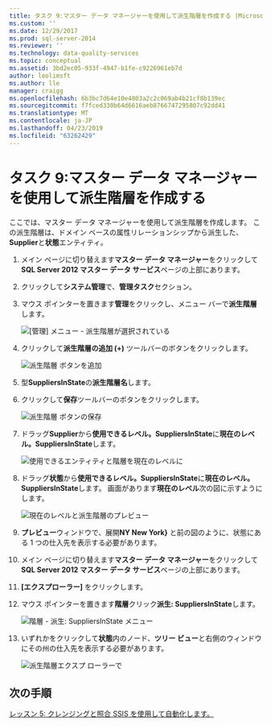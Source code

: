 ```yaml
---
title: タスク 9:マスター データ マネージャーを使用して派生階層を作成する |Microsoft Docs
ms.custom: ''
ms.date: 12/29/2017
ms.prod: sql-server-2014
ms.reviewer: ''
ms.technology: data-quality-services
ms.topic: conceptual
ms.assetid: 3bd2ec05-933f-4947-b1fe-c9226961eb7d
author: leolimsft
ms.author: lle
manager: craigg
ms.openlocfilehash: 6b3bc7d64e10e4803a2c2c069ab4b21cf8b139ec
ms.sourcegitcommit: f7fced330b64d6616aeb8766747295807c92dd41
ms.translationtype: MT
ms.contentlocale: ja-JP
ms.lasthandoff: 04/23/2019
ms.locfileid: "63262429"
---
```

# <a name="task-9-creating-a-derived-hierarchy-using-master-data-manager"></a>タスク 9:マスター データ マネージャーを使用して派生階層を作成する
  ここでは、マスター データ マネージャーを使用して派生階層を作成します。 この派生階層は、ドメイン ベースの属性リレーションシップから派生した、 **Supplier**と**状態**エンティティ。  
  
1.  メイン ページに切り替えます**マスター データ マネージャー**をクリックして**SQL Server 2012 マスター データ サービス**ページの上部にあります。  
  
2.  クリックして**システム管理**で、**管理タスク**セクション。  
  
3.  マウス ポインターを置きます**管理**をクリックし、メニュー バーで**派生階層**します。  
  
     ![[管理] メニュー - 派生階層が選択されている](../../2014/tutorials/media/et-creatingaderivedhierarchyusingmdm-01.jpg "管理 メニュー - 派生階層の選択")  
  
4.  クリックして**派生階層の追加 (+)** ツールバーのボタンをクリックします。  
  
     ![派生階層 ボタンを追加](../../2014/tutorials/media/et-creatingaderivedhierarchyusingmdm-02.jpg "派生階層のボタンの追加")  
  
5.  型**SuppliersInState**の**派生階層名**します。  
  
6.  クリックして**保存**ツールバーのボタンをクリックします。  
  
     ![派生階層 ボタンの保存](../../2014/tutorials/media/et-creatingaderivedhierarchyusingmdm-03.jpg "派生階層 ボタンの保存")  
  
7.  ドラッグ**Supplier**から**使用できるレベル。SuppliersInState**に**現在のレベル。SuppliersInState**します。  
  
     ![使用できるエンティティと階層を現在のレベルに](../../2014/tutorials/media/et-creatingaderivedhierarchyusingmdm-04.jpg "使用できるエンティティと階層を現在のレベル")  
  
8.  ドラッグ**状態**から**使用できるレベル。SuppliersInState**に**現在のレベル。SuppliersInState**します。 画面があります**現在のレベル**次の図に示すようにします。  
  
     ![現在のレベルと派生階層のプレビュー](../../2014/tutorials/media/et-creatingaderivedhierarchyusingmdm-05.jpg "現在のレベルと派生階層のプレビュー")  
  
9. **プレビュー**ウィンドウで、展開**NY New York}** と前の図のように、状態にある 1 つの仕入先を表示する必要があります。  
  
10. メイン ページに切り替えます**マスター データ マネージャー**をクリックして**SQL Server 2012 マスター データ サービス**ページの上部にあります。  
  
11. **[エクスプローラー]** をクリックします。  
  
12. マウス ポインターを置きます**階層**クリック**派生: SuppliersInState**します。  
  
     ![階層 - 派生: SuppliersInState メニュー](../../2014/tutorials/media/et-creatingaderivedhierarchyusingmdm-06.jpg "階層 - 派生: SuppliersInState メニュー")  
  
13. いずれかをクリックして**状態**内のノード、**ツリー ビュー**と右側のウィンドウにその州の仕入先を表示する必要があります。  
  
     ![派生階層エクスプ ローラーで](../../2014/tutorials/media/et-creatingaderivedhierarchyusingmdm-07.jpg "派生階層エクスプ ローラー")  
  
## <a name="next-step"></a>次の手順  
 [レッスン 5: クレンジングと照合 SSIS を使用して自動化します。](../../2014/tutorials/lesson-5-automating-the-cleansing-and-matching-using-ssis.md)  
  
  
